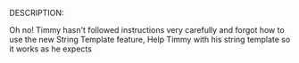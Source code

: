 DESCRIPTION:

Oh no! Timmy hasn't followed instructions very carefully and forgot how to use the new String Template feature, Help Timmy with his string template so it works as he expects
